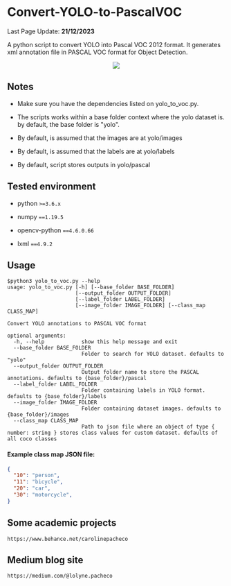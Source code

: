 # Convert-YOLO-to-PascalVOC

Last Page Update: **21/12/2023**

A python script to convert YOLO into Pascal VOC 2012 format. It generates xml annotation file in PASCAL VOC format for Object Detection.

<p align="center"><img src="https://raw.githubusercontent.com/carolinepacheco/Convert-COCO-to-PascalVOC/master/docs/convert.png" border="0" /></p>


## Notes
 
 * Make sure you have the dependencies listed on yolo_to_voc.py. 

 * The scripts works within a base folder context where the yolo dataset is. by default, the base folder is "yolo".

 * By default, is assumed that the images are at yolo/images

 * By default, is assumed that the labels are at yolo/labels

 * By default, script stores outputs in yolo/pascal
 
##  Tested environment

* python `>=3.6.x`

* numpy `==1.19.5`

* opencv-python `==4.6.0.66`

* lxml `==4.9.2`

 
## Usage
```console
$python3 yolo_to_voc.py --help
usage: yolo_to_voc.py [-h] [--base_folder BASE_FOLDER]
                      [--output_folder OUTPUT_FOLDER]
                      [--label_folder LABEL_FOLDER]
                      [--image_folder IMAGE_FOLDER] [--class_map CLASS_MAP]

Convert YOLO annotations to PASCAL VOC format

optional arguments:
  -h, --help            show this help message and exit
  --base_folder BASE_FOLDER
                        Folder to search for YOLO dataset. defaults to "yolo"
  --output_folder OUTPUT_FOLDER
                        Output folder name to store the PASCAL annotations. defaults to {base_folder}/pascal
  --label_folder LABEL_FOLDER
                        Folder containing labels in YOLO format. defaults to {base_folder}/labels
  --image_folder IMAGE_FOLDER
                        Folder containing dataset images. defaults to {base_folder}/images
  --class_map CLASS_MAP
                        Path to json file where an object of type { number: string } stores class values for custom dataset. defaults of all coco classes
```

#### Example class map JSON file:
```json
{
  "10": "person",
  "11": "bicycle",
  "20": "car",
  "30": "motorcycle",
}
```

Some academic projects
-------------------------
```
https://www.behance.net/carolinepacheco
```

Medium blog site
-------------------------
```
https://medium.com/@lolyne.pacheco
```
